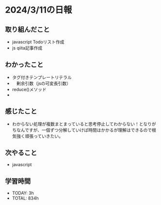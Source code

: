 # 2024/3/11の日報

## 取り組んだこと
- javascript Todoリスト作成
- js qiita記事作成

## わかったこと
- タグ付きテンプレートリテラル
- 　剰余引数（jsの可変長引数）
- reduce()メソッド
- 

## 感じたこと
- わからない処理が複数まとまっていると思考停止してわからない！となりがちなんですが、一個ずつ分解していけば時間はかかるが理解はできるので根気強く頑張っていきたい。

## 次やること
- javascript

## 学習時間
- TODAY: 3h
- TOTAL: 834h
